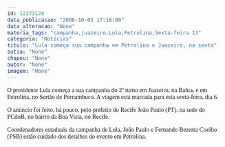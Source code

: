 ```yaml
---
id: 12373128
data_publicacao: "2006-10-03 17:16:00"
data_alteracao: "None"
materia_tags: "campanha,juazeiro,Lula,Petrolina,Sexta-feira 13"
categoria: "Notícias"
titulo: "Lula começa sua campanha em Petrolina e Juazeiro, na sexta"
sutia: "None"
chapeu: "None"
autor: "None"
imagem: "None"
---
```

<p><P><FONT face=Verdana>O&nbsp;presidente Lula começa a sua campanha do 2º turno em&nbsp;</FONT><FONT face=Verdana>Juazeiro, na Bahia, e em Petrolina,&nbsp;no Sertão de Pernambuco. </FONT><FONT face=Verdana>A viagem está marcada para esta sexta-feira, dia 6. </FONT></P></p>
<p><P><FONT face=Verdana>O anúncio foi feito, há pouco, pelo prefeito do Recife João Paulo (PT), na sede do PCdoB, no bairro da Boa Vista, no Recife. </FONT></P></p>
<p><P><FONT face=Verdana>Coordenadores estaduais da campanha de Lula, João Paulo e Fernando Bezerra Coelho (PSB) estão cuidado dos detalhes do evento&nbsp;em Petrolina. </FONT></P> </p>
